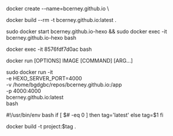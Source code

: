 docker create --name=bcerney.github.io \




docker build --rm -t bcerney.github.io:latest . 

sudo docker start bcerney.github.io-hexo && sudo docker exec -it bcerney.github.io-hexo bash

docker exec -it 8576fdf7d0ac bash

docker run [OPTIONS] IMAGE [COMMAND] [ARG...]

sudo docker run -it \
-e HEXO_SERVER_PORT=4000 \
-v /home/bgdgbc/repos/bcerney.github.io:/app \
-p 4000:4000 \
bcerney.github.io:latest \
bash



#!/usr/bin/env bash
if [ $# -eq 0 ]
  then
    tag='latest'
  else
    tag=$1
fi

docker build -t project:$tag .

